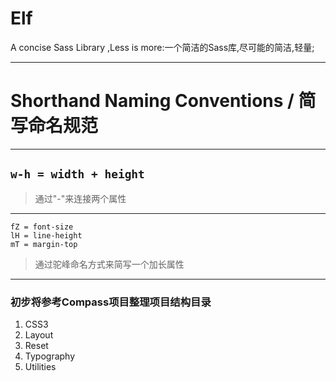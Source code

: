 # Elf
A concise Sass Library ,Less is more:一个简洁的Sass库,尽可能的简洁,轻量;
***
# Shorthand Naming Conventions / 简写命名规范
***
## `w-h = width + height`
> 通过"-"来连接两个属性

***
`fZ = font-size `  
`lH = line-height`  
`mT = margin-top`  
> 通过驼峰命名方式来简写一个加长属性

***

### 初步将参考Compass项目整理项目结构目录

1. CSS3
2. Layout
3. Reset
4. Typography
5. Utilities
